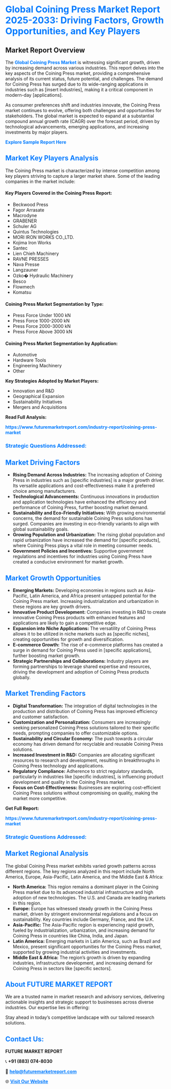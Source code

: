 <h1 style="color: #007BFF;">Global Coining Press Market Report 2025-2033: Driving Factors, Growth Opportunities, and Key Players</h1>

<section id="overview">
<h2>Market Report Overview</h2>
<p>The <a href="https://www.futuremarketreport.com/industry-report/coining-press-market" style="color: #007BFF; text-decoration: none;"><strong>Global Coining Press Market</strong></a> is witnessing significant growth, driven by increasing demand across various industries. This report delves into the key aspects of the Coining Press market, providing a comprehensive analysis of its current status, future potential, and challenges. The demand for Coining Press has surged due to its wide-ranging applications in industries such as [insert industries], making it a critical component in modern-day [applications].</p>
<p>As consumer preferences shift and industries innovate, the Coining Press market continues to evolve, offering both challenges and opportunities for stakeholders. The global market is expected to expand at a substantial compound annual growth rate (CAGR) over the forecast period, driven by technological advancements, emerging applications, and increasing investments by major players.</p>
</section>

<section id="overview">
<p><a href="https://www.futuremarketreport.com/request-sample/reportId=52213" style="color: #007BFF; text-decoration: none;"><strong>Explore Sample Report Here</strong></a></p>
</section>

<section id="key-players">
<h2 style="color: #007BFF;">Market Key Players Analysis</h2>
<p>The Coining Press market is characterized by intense competition among key players striving to capture a larger market share. Some of the leading companies in the market include:</p>
<h4>Key Players Covered in the Coining Press Report:</h4>
<ul><li>Beckwood Press</li><li>Fagor Arrasate</li><li>Macrodyne</li><li>GRABENER</li><li>Schuler AG</li><li>Quintus Technologies</li><li>MORI IRON WORKS CO.,LTD.</li><li>Kojima Iron Works</li><li>Santec</li><li>Lien Chieh Machinery</li><li>RAVNE PRESSES</li><li>Nava Presse</li><li>Langzauner</li><li>Ozko� Hydraulic Machinery</li><li>Besco</li><li>Flowmech</li><li>Komatsu</li></ul>
<h4>Coining Press Market Segmentation by Type:</h4>
<ul><li>Press Force Under 1000 kN</li><li>Press Force 1000-2000 kN</li><li>Press Force 2000-3000 kN</li><li>Press Force Above 3000 kN</li></ul>

<h4>Coining Press Market Segmentation by Application:</h4>
<ul><li>Automotive</li><li>Hardware Tools</li><li>Engineering Machinery</li><li>Other</li></ul>
<p><strong>Key Strategies Adopted by Market Players:</strong></p>
<ul>
<li>Innovation and R&D</li>
<li>Geographical Expansion</li>
<li>Sustainability Initiatives</li>
<li>Mergers and Acquisitions</li>
</ul>
</section>

<section>
<p><strong>Read Full Analysis: </strong></p><a href="https://www.futuremarketreport.com/industry-report/coining-press-market" style="color: #007BFF; text-decoration: none;"><strong>https://www.futuremarketreport.com/industry-report/coining-press-market</strong></a>
<h3 style="color: #007BFF;">Strategic Questions Addressed:</h3>
</section>

<section id="driving-factors">
<h2 style="color: #007BFF;">Market Driving Factors</h2>
<ul>
<li><strong>Rising Demand Across Industries:</strong> The increasing adoption of Coining Press in industries such as [specific industries] is a major growth driver. Its versatile applications and cost-effectiveness make it a preferred choice among manufacturers.</li>
<li><strong>Technological Advancements:</strong> Continuous innovations in production and application technologies have enhanced the efficiency and performance of Coining Press, further boosting market demand.</li>
<li><strong>Sustainability and Eco-Friendly Initiatives:</strong> With growing environmental concerns, the demand for sustainable Coining Press solutions has surged. Companies are investing in eco-friendly variants to align with global sustainability goals.</li>
<li><strong>Growing Population and Urbanization:</strong> The rising global population and rapid urbanization have increased the demand for [specific products], where Coining Press plays a vital role in meeting consumer needs.</li>
<li><strong>Government Policies and Incentives:</strong> Supportive government regulations and incentives for industries using Coining Press have created a conducive environment for market growth.</li>
</ul>
</section>

<section id="growth-opportunities">
<h2 style="color: #007BFF;">Market Growth Opportunities</h2>
<ul>
<li><strong>Emerging Markets:</strong> Developing economies in regions such as Asia-Pacific, Latin America, and Africa present untapped potential for the Coining Press market. Increasing industrialization and urbanization in these regions are key growth drivers.</li>
<li><strong>Innovative Product Development:</strong> Companies investing in R&D to create innovative Coining Press products with enhanced features and applications are likely to gain a competitive edge.</li>
<li><strong>Expansion into Niche Applications:</strong> The versatility of Coining Press allows it to be utilized in niche markets such as [specific niches], creating opportunities for growth and diversification.</li>
<li><strong>E-commerce Growth:</strong> The rise of e-commerce platforms has created a surge in demand for Coining Press used in [specific applications], further boosting market growth.</li>
<li><strong>Strategic Partnerships and Collaborations:</strong> Industry players are forming partnerships to leverage shared expertise and resources, driving the development and adoption of Coining Press products globally.</li>
</ul>
</section>

<section id="trending-factors">
<h2 style="color: #007BFF;">Market Trending Factors</h2>
<ul>
<li><strong>Digital Transformation:</strong> The integration of digital technologies in the production and distribution of Coining Press has improved efficiency and customer satisfaction.</li>
<li><strong>Customization and Personalization:</strong> Consumers are increasingly seeking personalized Coining Press solutions tailored to their specific needs, prompting companies to offer customizable options.</li>
<li><strong>Sustainability and Circular Economy:</strong> The push towards a circular economy has driven demand for recyclable and reusable Coining Press solutions.</li>
<li><strong>Increased Investment in R&D:</strong> Companies are allocating significant resources to research and development, resulting in breakthroughs in Coining Press technology and applications.</li>
<li><strong>Regulatory Compliance:</strong> Adherence to strict regulatory standards, particularly in industries like [specific industries], is influencing product development and quality in the Coining Press market.</li>
<li><strong>Focus on Cost-Effectiveness:</strong> Businesses are exploring cost-efficient Coining Press solutions without compromising on quality, making the market more competitive.</li>
</ul>
</section>

<section>
<p><strong>Get Full Report: </strong></p><a href="https://www.futuremarketreport.com/industry-report/coining-press-market" style="color: #007BFF; text-decoration: none;"><strong>https://www.futuremarketreport.com/industry-report/coining-press-market</strong></a>
<h3 style="color: #007BFF;">Strategic Questions Addressed:</h3>
</section>


<section id="regional-analysis">
<h2 style="color: #007BFF;">Market Regional Analysis</h2>
<p>The global Coining Press market exhibits varied growth patterns across different regions. The key regions analyzed in this report include North America, Europe, Asia-Pacific, Latin America, and the Middle East & Africa:</p>
<ul>
<li><strong>North America:</strong> This region remains a dominant player in the Coining Press market due to its advanced industrial infrastructure and high adoption of new technologies. The U.S. and Canada are leading markets in this region.</li>
<li><strong>Europe:</strong> Europe has witnessed steady growth in the Coining Press market, driven by stringent environmental regulations and a focus on sustainability. Key countries include Germany, France, and the U.K.</li>
<li><strong>Asia-Pacific:</strong> The Asia-Pacific region is experiencing rapid growth, fueled by industrialization, urbanization, and increasing demand for Coining Press in countries like China, India, and Japan.</li>
<li><strong>Latin America:</strong> Emerging markets in Latin America, such as Brazil and Mexico, present significant opportunities for the Coining Press market, supported by growing industrial activities and investments.</li>
<li><strong>Middle East & Africa:</strong> The region’s growth is driven by expanding industries, infrastructure development, and increasing demand for Coining Press in sectors like [specific sectors].</li>
</ul>
</section>

<footer>
<h2 style="color: #007BFF;">About FUTURE MARKET REPORT</h2>
<p>We are a trusted name in market research and advisory services, delivering actionable insights and strategic support to businesses across diverse industries. Our expertise lies in offering:</p>

<p>Stay ahead in today’s competitive landscape with our tailored research solutions.</p>

<h2 style="color: #007BFF;">Contact Us:</h2>
<p><strong>FUTURE MARKET REPORT</strong></p>
<p>📞 <strong>+91 (883) 074-8030</strong></p>
<p>📧 <strong><a href="mailto:help@futuremarketreport.com" style="color: #007BFF;">help@futuremarketreport.com</a></strong></p>
<p>🌐 <strong><a href="https://www.futuremarketreport.com/" style="color: #007BFF;">Visit Our Website</a></strong></p>
</footer>